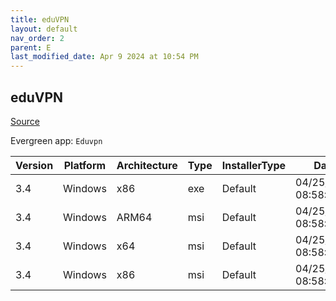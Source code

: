 ```yaml
---
title: eduVPN
layout: default
nav_order: 2
parent: E
last_modified_date: Apr 9 2024 at 10:54 PM
---
```


## eduVPN

[Source](https://app.eduvpn.org/)

Evergreen app: `Eduvpn`

| Version | Platform | Architecture | Type | InstallerType | Date                | Size     | URI                                                                                                                                                                    |
| ------- | -------- | ------------ | ---- | ------------- | ------------------- | -------- | ---------------------------------------------------------------------------------------------------------------------------------------------------------------------- |
| 3.4     | Windows  | x86          | exe  | Default       | 04/25/2023 08:58:25 | 14210088 | [https://github.com/Amebis/eduVPN/releases/download/3.4/eduVPNClient_3.4.exe](https://github.com/Amebis/eduVPN/releases/download/3.4/eduVPNClient_3.4.exe)             |
| 3.4     | Windows  | ARM64        | msi  | Default       | 04/25/2023 08:58:25 | 5160960  | [https://github.com/Amebis/eduVPN/releases/download/3.4/eduVPNClient_3.4_ARM64.msi](https://github.com/Amebis/eduVPN/releases/download/3.4/eduVPNClient_3.4_ARM64.msi) |
| 3.4     | Windows  | x64          | msi  | Default       | 04/25/2023 08:58:25 | 5672960  | [https://github.com/Amebis/eduVPN/releases/download/3.4/eduVPNClient_3.4_x64.msi](https://github.com/Amebis/eduVPN/releases/download/3.4/eduVPNClient_3.4_x64.msi)     |
| 3.4     | Windows  | x86          | msi  | Default       | 04/25/2023 08:58:25 | 5165056  | [https://github.com/Amebis/eduVPN/releases/download/3.4/eduVPNClient_3.4_x86.msi](https://github.com/Amebis/eduVPN/releases/download/3.4/eduVPNClient_3.4_x86.msi)     |
